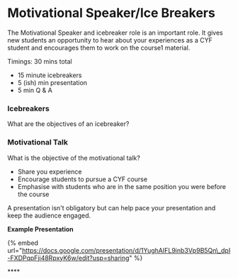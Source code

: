 # Motivational Speaker/Ice Breakers

The Motivational Speaker and icebreaker role is an important role. It gives new students an opportunity to hear about your experiences as a CYF student and encourages them to work on the course1 material. 

Timings: 30 mins total

* 15 minute icebreakers
* 5 \(ish\) min presentation
* 5 min Q & A

### **Icebreakers**

What are the objectives of an icebreaker?

### **Motivational Talk**

What is the objective of the motivational talk?

* Share you experience
* Encourage students to pursue a CYF course
* Emphasise with students who are in the same position you were before the course

A presentation isn't obligatory but can help pace your presentation and keep the audience engaged.

**Example Presentation**

{% embed url="https://docs.google.com/presentation/d/1YughAIFL9inb3Vp9B5Qn\_dpI-FXDPqpFji48RpxyK6w/edit?usp=sharing" %}

\*\*\*\*

